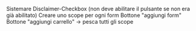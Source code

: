 Sistemare Disclaimer-Checkbox (non deve abilitare il pulsante se non era già abilitato)
Creare uno scope per ogni form
Bottone "aggiungi form"
Bottone "aggiungi carrello" -> pesca tutti gli scope